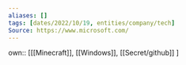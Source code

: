 ```yaml
---
aliases: []
tags: [dates/2022/10/19, entities/company/tech]
Source: https://www.microsoft.com/
---
```

own:: [[[Minecraft]], [[Windows]], [[Secret/github]] ]
 
